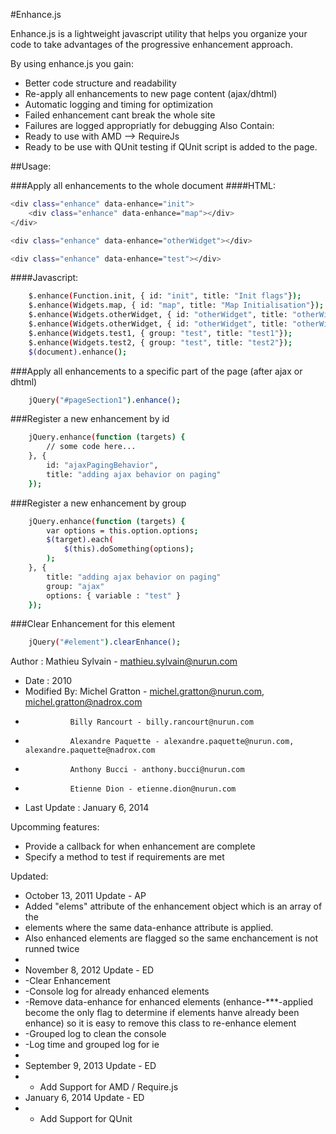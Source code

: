 
#Enhance.js

Enhance.js is a lightweight javascript utility that helps you organize your code to take advantages of the progressive enhancement approach.

By using enhance.js you gain:
- Better code structure and readability
- Re-apply all enhancements to new page content (ajax/dhtml)
- Automatic logging and timing for optimization
- Failed enhancement cant break the whole site
- Failures are logged appropriatly for debugging
Also Contain:
- Ready to use with AMD --> RequireJs
- Ready to be use with QUnit testing if QUnit script is added to the page.

##Usage:

###Apply all enhancements to the whole document
####HTML:
```sh
<div class="enhance" data-enhance="init">
    <div class="enhance" data-enhance="map"></div>
</div>

<div class="enhance" data-enhance="otherWidget"></div>

<div class="enhance" data-enhance="test"></div>

```
####Javascript:
```sh
    $.enhance(Function.init, { id: "init", title: "Init flags"});
    $.enhance(Widgets.map, { id: "map", title: "Map Initialisation"});
    $.enhance(Widgets.otherWidget, { id: "otherWidget", title: "otherWidget on homepage", options: {}});
    $.enhance(Widgets.otherWidget, { id: "otherWidget", title: "otherWidget on homepage", });
    $.enhance(Widgets.test1, { group: "test", title: "test1"});
    $.enhance(Widgets.test2, { group: "test", title: "test2"});
    $(document).enhance();
```
###Apply all enhancements to a specific part of the page (after ajax or dhtml)
```sh
    jQuery("#pageSection1").enhance();
```
###Register a new enhancement by id
```sh
    jQuery.enhance(function (targets) {
        // some code here...
    }, {
        id: "ajaxPagingBehavior",
        title: "adding ajax behavior on paging"
    });
```
###Register a new enhancement by group
```sh
    jQuery.enhance(function (targets) {
        var options = this.option.options;
        $(target).each(
            $(this).doSomething(options);
        );
    }, {
        title: "adding ajax behavior on paging"
        group: "ajax"
        options: { variable : "test" }
    });
```
###Clear Enhancement for this element
```sh
    jQuery("#element").clearEnhance();
```



Author : Mathieu Sylvain - mathieu.sylvain@nurun.com
* Date : 2010
* Modified By: Michel Gratton - michel.gratton@nurun.com, michel.gratton@nadrox.com
* 				Billy Rancourt - billy.rancourt@nurun.com
* 				Alexandre Paquette - alexandre.paquette@nurun.com, alexandre.paquette@nadrox.com
*				Anthony Bucci - anthony.bucci@nurun.com
* 				Etienne Dion - etienne.dion@nurun.com
* Last Update : January 6, 2014

Upcomming features:
- Provide a callback for when enhancement are complete
- Specify a method to test if requirements are met

Updated:
* October 13, 2011 Update - AP
* Added "elems" attribute of the enhancement object which is an array of the 
* elements where the same data-enhance attribute is applied.
* Also enhanced elements are flagged so the same enchancement is not runned twice
*  
* November 8, 2012 Update - ED
* -Clear Enhancement
* -Console log for already enhanced elements 
* -Remove data-enhance for enhanced elements (enhance-***-applied become the only flag to determine if elements hanve already been enhance) so it is easy to remove this class to re-enhance element
* -Grouped log to clean the console
* -Log time and grouped log for ie
* 
* September 9, 2013 Update - ED
* - Add Support for AMD / Require.js
* January 6, 2014 Update - ED
* - Add Support for QUnit 
